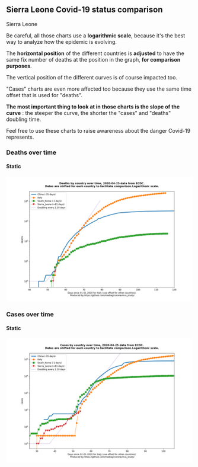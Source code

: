 ## Sierra Leone Covid-19 status comparison 

Sierra Leone



Be careful, all those charts use a **logarithmic scale**, because it's the best way to analyze how the epidemic is evolving.
 
The **horizontal position** of the different countries is **adjusted** to have the same fix number of deaths at the position in the graph, **for comparison purposes**.

The vertical position of the different curves is of course impacted too.

"Cases" charts are even more affected too because they use the same time offset that is used for "deaths".

**The most important thing to look at in those charts is the slope of the curve** : the steeper the curve, the shorter the "cases" and "deaths" doubling time.

Feel free to use these charts to raise awareness about the danger Covid-19 represents. 


 
### Deaths over time
 
#### Static
![Sierra Leone covid-19 deaths static chart](https://raw.githubusercontent.com/madlag/coronavirus_study/master/notebooks/graphs/2020-04-25/countries/Sierra_Leone/2020-04-25_Sierra_Leone_deaths.png "Sierra Leone covid-19 deaths static chart")   

 
### Cases over time
 
#### Static
![Sierra Leone covid-19 cases static chart](https://raw.githubusercontent.com/madlag/coronavirus_study/master/notebooks/graphs/2020-04-25/countries/Sierra_Leone/2020-04-25_Sierra_Leone_cases.png "Sierra Leone covid-19 cases static chart")   


